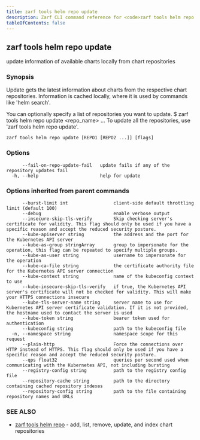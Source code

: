 ```yaml
---
title: zarf tools helm repo update
description: Zarf CLI command reference for <code>zarf tools helm repo update</code>.
tableOfContents: false
---
```


<!-- Page generated by Zarf; DO NOT EDIT -->

## zarf tools helm repo update

update information of available charts locally from chart repositories

### Synopsis


Update gets the latest information about charts from the respective chart repositories.
Information is cached locally, where it is used by commands like 'helm search'.

You can optionally specify a list of repositories you want to update.
	$ zarf tools helm repo update <repo_name> ...
To update all the repositories, use 'zarf tools helm repo update'.


```
zarf tools helm repo update [REPO1 [REPO2 ...]] [flags]
```

### Options

```
      --fail-on-repo-update-fail   update fails if any of the repository updates fail
  -h, --help                       help for update
```

### Options inherited from parent commands

```
      --burst-limit int                 client-side default throttling limit (default 100)
      --debug                           enable verbose output
      --insecure-skip-tls-verify        Skip checking server's certificate for validity. This flag should only be used if you have a specific reason and accept the reduced security posture.
      --kube-apiserver string           the address and the port for the Kubernetes API server
      --kube-as-group stringArray       group to impersonate for the operation, this flag can be repeated to specify multiple groups.
      --kube-as-user string             username to impersonate for the operation
      --kube-ca-file string             the certificate authority file for the Kubernetes API server connection
      --kube-context string             name of the kubeconfig context to use
      --kube-insecure-skip-tls-verify   if true, the Kubernetes API server's certificate will not be checked for validity. This will make your HTTPS connections insecure
      --kube-tls-server-name string     server name to use for Kubernetes API server certificate validation. If it is not provided, the hostname used to contact the server is used
      --kube-token string               bearer token used for authentication
      --kubeconfig string               path to the kubeconfig file
  -n, --namespace string                namespace scope for this request
      --plain-http                      Force the connections over HTTP instead of HTTPS. This flag should only be used if you have a specific reason and accept the reduced security posture.
      --qps float32                     queries per second used when communicating with the Kubernetes API, not including bursting
      --registry-config string          path to the registry config file
      --repository-cache string         path to the directory containing cached repository indexes
      --repository-config string        path to the file containing repository names and URLs
```

### SEE ALSO

* [zarf tools helm repo](/commands/zarf_tools_helm_repo/)	 - add, list, remove, update, and index chart repositories

